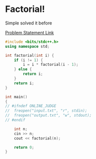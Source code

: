 # Factorial!

Simple solved it before

[Problem Statement Link](https://www.hackerearth.com/practice/basic-programming/input-output/basics-of-input-output/practice-problems/algorithm/find-factorial/description/)

``` c++
#include <bits/stdc++.h>
using namespace std;

int factorial(int i) {
	if (i != 1) {
		i = i * factorial(i - 1);
	} else {
		return i;
	}
	return i;
}

int main()
{
// #ifndef ONLINE_JUDGE
// 	freopen("input.txt", "r", stdin);
// 	freopen("output.txt", "w", stdout);
// #endif

	int n;
	cin >> n;
	cout << factorial(n);

	return 0;
}
```